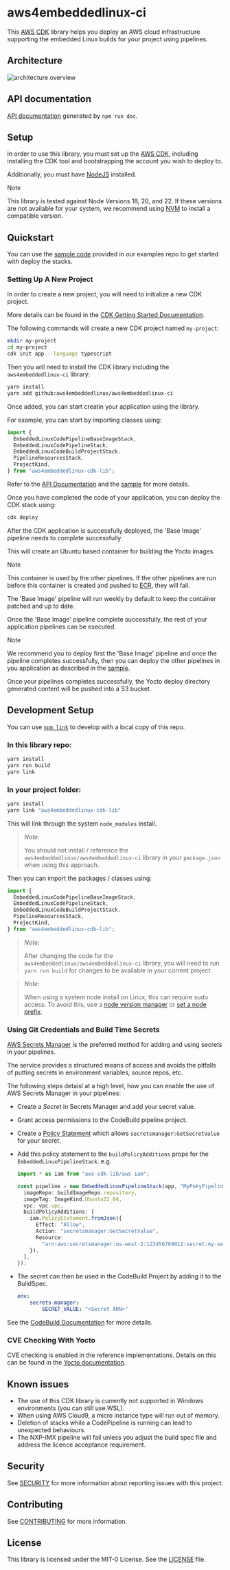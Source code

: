 # aws4embeddedlinux-ci

This [AWS CDK](https://github.com/aws/aws-cdk) library helps you deploy an AWS cloud infrastructure supporting the embedded Linux builds for your project using pipelines.

## Architecture

![architecture overview](images/architecture-v0.2.x.svg "Architecture")

## API documentation

[API documentation](https://aws4embeddedlinux.github.io/aws4embeddedlinux-ci/) generated by `npm run doc`.

## Setup

In order to use this library, you must set up the [AWS CDK](https://docs.aws.amazon.com/cdk/v2/guide/getting_started.html), including
installing the CDK tool and bootstrapping the account you wish to deploy to. 

Additionally, you must have [NodeJS](https://nodejs.org/en/) installed.

> [!NOTE]
>
> This library is tested against Node Versions 18, 20, and 22. If these versions are not available for your system, we recommend using [NVM](https://github.com/nvm-sh/nvm) to install a compatible version.
>  

## Quickstart

You can use the [sample code](https://github.com/aws4embeddedlinux/aws4embeddedlinux-ci-examples) provided in our examples repo to get started with deploy the stacks.

### Setting Up A New Project

In order to create a new project, you will need to initialize a new CDK project. 

More details can be found in the [CDK Getting Started Documentation](https://docs.aws.amazon.com/cdk/v2/guide/getting_started.html).

The following commands will create a new CDK project named `my-project`:

```bash
mkdir my-project
cd my-project
cdk init app --language typescript
```

Then you will need to install the CDK library including the `aws4embeddedlinux-ci` library:

```bash
yarn install
yarn add github:aws4embeddedlinux/aws4embeddedlinux-ci
```

Once added, you can start creatin your application using the library. 

For example, you can start by importing classes using:

```ts
import {
  EmbeddedLinuxCodePipelineBaseImageStack,
  EmbeddedLinuxCodePipelineStack,
  EmbeddedLinuxCodeBuildProjectStack,
  PipelineResourcesStack,
  ProjectKind,
} from "aws4embeddedlinux-cdk-lib";
```

Refer to the [API Documentation](https://aws4embeddedlinux.github.io/aws4embeddedlinux-ci) and the [sample](github.com/aws4embeddedlinux/aws4embeddedlinux-ci-examples) for more details.

Once you have completed the code of your application, you can deploy the CDK stack using:

```bash
cdk deploy
```

After the CDK application is successfully deployed, the 'Base Image' pipeline needs to complete successfully. 

This will create an Ubuntu based container for building the Yocto images. 

> [!NOTE]
>
> This container is used by the other pipelines. If the other pipelines are run before this container is created and pushed to [ECR](https://aws.amazon.com/ecr/), they will fail. 
>
> The 'Base Image' pipeline will run weekly by default to keep the container patched and up to date.
>

Once the 'Base Image' pipeline complete successfully, the rest of your application pipelines can be executed. 

> [!NOTE]
>
> We recommend you to deploy first the 'Base Image' pipeline and once the pipeline completes successfully, then you can deploy the other pipelines in you application as described in the [sample](github.com/aws4embeddedlinux/aws4embeddedlinux-ci-examples).
>

Once your pipelines completes successfully, the Yocto deploy directory generated content will be pushed into a S3 bucket.

## Development Setup

You can use [`npm link`](https://docs.npmjs.com/cli/v10/commands/npm-link) to develop with a local copy of this repo.

### In this library repo:

```bash
yarn install
yarn run build
yarn link
```

### In your project folder:

```bash
yarn install
yarn link "aws4embeddedlinux-cdk-lib"
```

This will link through the system `node_modules` install. 

> _Note:_
>
> You should not install / reference the `aws4embeddedlinux/aws4embeddedlinux-ci` library in your `package.json` when using this approach.
>

Then you can import the packages / classes using:

```ts
import {
  EmbeddedLinuxCodePipelineBaseImageStack,
  EmbeddedLinuxCodePipelineStack,
  EmbeddedLinuxCodeBuildProjectStack,
  PipelineResourcesStack,
  ProjectKind,
} from "aws4embeddedlinux-cdk-lib";
```

> _Note:_
>
> After changing the code for the `aws4embeddedlinux/aws4embeddedlinux-ci` library, you will need to run `yarn run build` for changes to be available in your current project.
>


> _Note:_
>
> When using a system node install on Linux, this can require sudo access. 
> To avoid this, use a [node version manager](https://docs.npmjs.com/downloading-and-installing-node-js-and-npm#using-a-node-version-manager-to-install-nodejs-and-npm) or [set a node prefix](https://docs.npmjs.com/resolving-eacces-permissions-errors-when-installing-packages-globally).

### Using Git Credentials and Build Time Secrets

[AWS Secrets Manager](https://docs.aws.amazon.com/secretsmanager/latest/userguide/intro.html) is the preferred method for adding and using secrets in your pipelines.

The service provides a structured means of access and avoids the pitfalls of putting secrets in environment variables, source repos, etc.

The following steps detaisl at a high level, how you can enable the use of AWS Secrets Manager in your pipelines:

- Create a _Secret_ in Secrets Manager and add your secret value.
- Grant access permissions to the CodeBuild pipeline project.
- Create a [Policy Statement](https://docs.aws.amazon.com/cdk/api/v2/docs/aws-cdk-lib.aws_iam.PolicyStatement.html) which allows `secretsmanager:GetSecretValue` for your secret.
- Add this policy statement to the `buildPolicyAdditions` props for the `EmbeddedLinuxPipelineStack`. e.g.

  ```typescript
  import * as iam from "aws-cdk-lib/aws-iam";

  const pipeline = new EmbeddedLinuxPipelineStack(app, "MyPokyPipeline", {
    imageRepo: buildImageRepo.repository,
    imageTag: ImageKind.Ubuntu22_04,
    vpc: vpc.vpc,
    buildPolicyAdditions: [
      iam.PolicyStatement.fromJson({
        Effect: "Allow",
        Action: "secretsmanager:GetSecretValue",
        Resource:
          "arn:aws:secretsmanager:us-west-2:123456789012:secret:my-secret-??????",
      }),
    ],
  });
  ```
- The secret can then be used in the CodeBuild Project by adding it to the BuildSpec. 

  ```yaml
  env:
      secrets-manager:
          SECRET_VALUE: "<Secret ARN>"
  ```
See the [CodeBuild Documentation](https://docs.aws.amazon.com/codebuild/latest/userguide/build-spec-ref.html) for more details.

### CVE Checking With Yocto

CVE checking is enabled in the reference implementations. Details on this can be found in the [Yocto documentation](https://docs.yoctoproject.org/4.0.13/singleindex.html#checking-for-vulnerabilities).

## Known issues

- The use of this CDK library is currently not supported in Windows environments (you can still use WSL).
- When using AWS Cloud9, a micro instance type will run out of memory.
- Deletion of stacks while a CodePipeline is running can lead to unexpected behaviours.
- The NXP-IMX pipeline will fail unless you adjust the build spec file and address the licence acceptance requirement.

## Security

See [SECURITY](SECURITY.md) for more information about reporting issues with this project.

## Contributing

See [CONTRIBUTING](CONTRIBUTING.md) for more information.

## License

This library is licensed under the MIT-0 License. See the [LICENSE](LICENSE) file.
